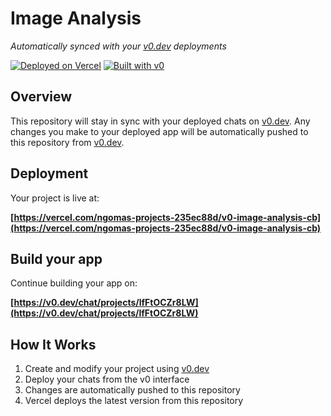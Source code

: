 # Image Analysis

*Automatically synced with your [v0.dev](https://v0.dev) deployments*

[![Deployed on Vercel](https://img.shields.io/badge/Deployed%20on-Vercel-black?style=for-the-badge&logo=vercel)](https://vercel.com/ngomas-projects-235ec88d/v0-image-analysis-cb)
[![Built with v0](https://img.shields.io/badge/Built%20with-v0.dev-black?style=for-the-badge)](https://v0.dev/chat/projects/lfFtOCZr8LW)

## Overview

This repository will stay in sync with your deployed chats on [v0.dev](https://v0.dev).
Any changes you make to your deployed app will be automatically pushed to this repository from [v0.dev](https://v0.dev).

## Deployment

Your project is live at:

**[https://vercel.com/ngomas-projects-235ec88d/v0-image-analysis-cb](https://vercel.com/ngomas-projects-235ec88d/v0-image-analysis-cb)**

## Build your app

Continue building your app on:

**[https://v0.dev/chat/projects/lfFtOCZr8LW](https://v0.dev/chat/projects/lfFtOCZr8LW)**

## How It Works

1. Create and modify your project using [v0.dev](https://v0.dev)
2. Deploy your chats from the v0 interface
3. Changes are automatically pushed to this repository
4. Vercel deploys the latest version from this repository
